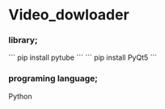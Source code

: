 # Video_dowloader
<h3>library;</h3>
```
pip install pytube
```
```
pip install PyQt5
```
<h3> programing language; </h3>

Python
